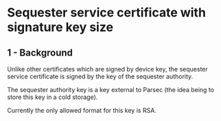<!-- Parsec Cloud (https://parsec.cloud) Copyright (c) BUSL-1.1 2016-present Scille SAS -->

# Sequester service certificate with signature key size

## 1 - Background

Unlike other certificates which are signed by device key, the sequester service
certificate is signed by the key of the sequester authority.

The sequester authority key is a key external to Parsec (the idea being
to store this key in a cold storage).

Currently the only allowed format for this key is RSA.
